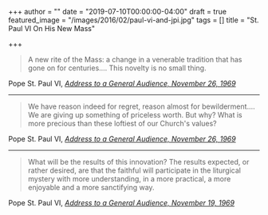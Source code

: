+++
author = ""
date = "2019-07-10T00:00:00-04:00"
draft = true
featured_image = "/images/2016/02/paul-vi-and-jpi.jpg"
tags = []
title = "St. Paul VI On His New Mass"

+++
> A new rite of the Mass: a change in a venerable tradition that has gone on for centuries.… This novelty is no small thing.

Pope St. Paul VI, [_Address to a General Audience, November 26, 1969_](https://www.ewtn.com/library/papaldoc/p6691126.htm "Address to a General Audience, November 26, 1969")

***

> We have reason indeed for regret, reason almost for bewilderment.… We are giving up something of priceless worth. But why? What is more precious than these loftiest of our Church's values?

Pope St. Paul VI, [_Address to a General Audience, November 26, 1969_](https://www.ewtn.com/library/papaldoc/p6691126.htm "Address to a General Audience, November 26, 1969")

***

> What will be the results of this innovation? The results expected, or rather desired, are that the faithful will participate in the liturgical mystery with more understanding, in a more practical, a more enjoyable and a more sanctifying way.

Pope St. Paul VI, [_Address to a General Audience, November 19, 1969_](https://www.ewtn.com/library/PAPALDOC/P6601119.HTM "Address to a General Audience, November 19, 1969")